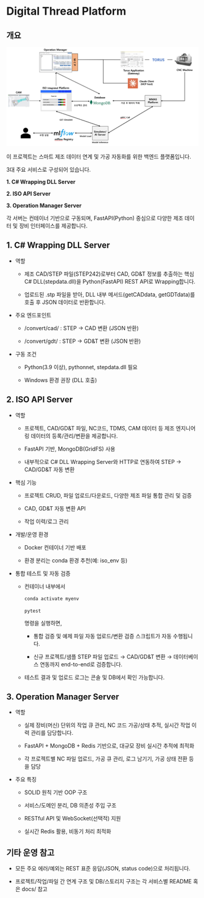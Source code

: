 # Digital Thread Platform

## 개요
![System Architecture](img/Architecture.png)

이 프로젝트는 스마트 제조 데이터 연계 및 가공 자동화를 위한 백엔드 플랫폼입니다.

3대 주요 서비스로 구성되어 있습니다.

**1. C# Wrapping DLL Server**

**2. ISO API Server**

**3. Operation Manager Server**

각 서버는 컨테이너 기반으로 구동되며, FastAPI(Python) 중심으로 다양한 제조 데이터 및 장비 인터페이스를 제공합니다.

## 1. C# Wrapping DLL Server
- 역할

    - 제조 CAD/STEP 파일(STEP242)로부터 CAD, GD&T 정보를 추출하는 핵심 C# DLL(stepdata.dll)을 Python(FastAPI) REST API로 Wrapping합니다.

    - 업로드된 .stp 파일을 받아, DLL 내부 메서드(getCADdata, getGDTdata)를 호출 후 JSON 데이터로 반환합니다.

- 주요 엔드포인트

    - /convert/cad/ : STEP → CAD 변환 (JSON 반환)

    - /convert/gdt/ : STEP → GD&T 변환 (JSON 반환)

- 구동 조건

    - Python(3.9 이상), pythonnet, stepdata.dll 필요

    - Windows 환경 권장 (DLL 호출)

## 2. ISO API Server
- 역할

    - 프로젝트, CAD/GD&T 파일, NC코드, TDMS, CAM 데이터 등 제조 엔지니어링 데이터의 등록/관리/변환을 제공합니다.

    - FastAPI 기반, MongoDB(GridFS) 사용

    - 내부적으로 C# DLL Wrapping Server와 HTTP로 연동하여 STEP → CAD/GD&T 자동 변환

- 핵심 기능

    - 프로젝트 CRUD, 파일 업로드/다운로드, 다양한 제조 파일 통합 관리 및 검증

    - CAD, GD&T 자동 변환 API

    - 작업 이력/로그 관리

- 개발/운영 환경

    - Docker 컨테이너 기반 배포

    - 환경 분리는 conda 환경 추천(예: iso_env 등)

- 통합 테스트 및 자동 검증

    - 컨테이너 내부에서

        ```nginx
        conda activate myenv

        pytest
        ```
        명령을 실행하면,

        - 통합 검증 및 예제 파일 자동 업로드/변환 검증 스크립트가 자동 수행됩니다.

        - 신규 프로젝트/샘플 STEP 파일 업로드 → CAD/GD&T 변환 → 데이터베이스 연동까지 end-to-end로 검증합니다.

    - 테스트 결과 및 업로드 로그는 콘솔 및 DB에서 확인 가능합니다.

## 3. Operation Manager Server
- 역할

    - 실제 장비(머신) 단위의 작업 큐 관리, NC 코드 가공/상태 추적, 실시간 작업 이력 관리를 담당합니다.

    - FastAPI + MongoDB + Redis 기반으로, 대규모 장비 실시간 추적에 최적화

    - 각 프로젝트별 NC 파일 업로드, 가공 큐 관리, 로그 남기기, 가공 상태 전환 등을 담당

- 주요 특징

    - SOLID 원칙 기반 OOP 구조

    - 서비스/도메인 분리, DB 의존성 주입 구조

    - RESTful API 및 WebSocket(선택적) 지원

    - 실시간 Redis 활용, 비동기 처리 최적화

## 기타 운영 참고
- 모든 주요 에러/예외는 REST 표준 응답(JSON, status code)으로 처리됩니다.

- 프로젝트/작업/파일 간 연계 구조 및 DB/스토리지 구조는 각 서비스별 README 혹은 docs/ 참고
